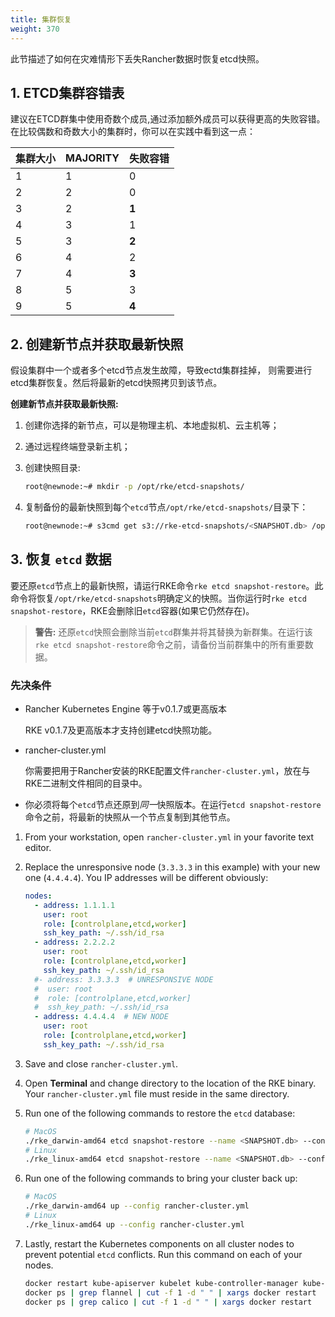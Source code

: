 ```yaml
---
title: 集群恢复
weight: 370
---
```


此节描述了如何在灾难情形下丢失Rancher数据时恢复etcd快照。

## 1. ETCD集群容错表

建议在ETCD群集中使用奇数个成员,通过添加额外成员可以获得更高的失败容错。在比较偶数和奇数大小的集群时，你可以在实践中看到这一点：

| 集群大小 | MAJORITY | 失败容错 |
| ------------ | -------- | ----------------- |
| 1            | 1        | 0                 |
| 2            | 2        | 0                 |
| 3            | 2        | **1**             |
| 4            | 3        | 1                 |
| 5            | 3        | **2**             |
| 6            | 4        | 2                 |
| 7            | 4        | **3**             |
| 8            | 5        | 3                 |
| 9            | 5        | **4**             |

## 2. 创建新节点并获取最新快照

假设集群中一个或者多个etcd节点发生故障，导致ectd集群挂掉， 则需要进行etcd集群恢复。然后将最新的etcd快照拷贝到该节点。

**创建新节点并获取最新快照:**

1. 创建你选择的新节点，可以是物理主机、本地虚拟机、云主机等；

2. 通过远程终端登录新主机；

3. 创建快照目录:

    ```bash
    root@newnode:~# mkdir -p /opt/rke/etcd-snapshots/
    ```

4. 复制备份的最新快照到每个`etcd`节点`/opt/rke/etcd-snapshots/`目录下：

    ```bash
    root@newnode:~# s3cmd get s3://rke-etcd-snapshots/<SNAPSHOT.db> /opt/rke/etcd-snapshots/<SNAPSHOT.db>
    ```

## 3. 恢复 `etcd` 数据

要还原`etcd`节点上的最新快照，请运行RKE命令`rke etcd snapshot-restore`。此命令将恢复`/opt/rke/etcd-snapshots`明确定义的快照。当你运行时`rke etcd snapshot-restore`，RKE会删除旧`etcd`容器(如果它仍然存在)。

>**警告:** 还原`etcd`快照会删除当前`etcd`群集并将其替换为新群集。在运行该`rke etcd snapshot-restore`命令之前，请备份当前群集中的所有重要数据。

### **先决条件**

- Rancher Kubernetes Engine 等于v0.1.7或更高版本

    RKE v0.1.7及更高版本才支持创建etcd快照功能。

- rancher-cluster.yml

    你需要把用于Rancher安装的RKE配置文件`rancher-cluster.yml`，放在与RKE二进制文件相同的目录中。

- 你必须将每个`etcd`节点还原到*同一*快照版本。在运行`etcd snapshot-restore`命令之前，将最新的快照从一个节点复制到其他节点。

1. From your workstation, open `rancher-cluster.yml` in your favorite text editor.

2. Replace the unresponsive node (`3.3.3.3` in this example) with your new one (`4.4.4.4`). You IP addresses will be different obviously:

    ```yaml
    nodes:
      - address: 1.1.1.1
        user: root
        role: [controlplane,etcd,worker]
        ssh_key_path: ~/.ssh/id_rsa
      - address: 2.2.2.2
        user: root
        role: [controlplane,etcd,worker]
        ssh_key_path: ~/.ssh/id_rsa
      #- address: 3.3.3.3  # UNRESPONSIVE NODE
      #  user: root
      #  role: [controlplane,etcd,worker]
      #  ssh_key_path: ~/.ssh/id_rsa
      - address: 4.4.4.4  # NEW NODE
        user: root
        role: [controlplane,etcd,worker]
        ssh_key_path: ~/.ssh/id_rsa
    ```

3. Save and close `rancher-cluster.yml`.

4. Open **Terminal** and change directory to the location of the RKE binary. Your `rancher-cluster.yml` file must reside in the same directory.

5. Run one of the following commands to restore the `etcd` database:

    ```bash
    # MacOS
    ./rke_darwin-amd64 etcd snapshot-restore --name <SNAPSHOT.db> --config rancher-cluster.yml
    # Linux
    ./rke_linux-amd64 etcd snapshot-restore --name <SNAPSHOT.db> --config rancher-cluster.yml
    ```

6. Run one of the following commands to bring your cluster back up:

    ```bash
    # MacOS
    ./rke_darwin-amd64 up --config rancher-cluster.yml
    # Linux
    ./rke_linux-amd64 up --config rancher-cluster.yml
    ```

7. Lastly, restart the Kubernetes components on all cluster nodes to prevent potential `etcd` conflicts. Run this command on each of your nodes.

    ```bash
    docker restart kube-apiserver kubelet kube-controller-manager kube-scheduler   kube-proxy
    docker ps | grep flannel | cut -f 1 -d " " | xargs docker restart
    docker ps | grep calico | cut -f 1 -d " " | xargs docker restart
    ```
